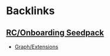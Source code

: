 
# Backlinks
## [RC/Onboarding Seedpack](<RC/Onboarding Seedpack.md>)
- [Graph/Extensions](<../Graph/Extensions.md>)

